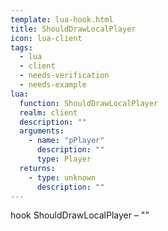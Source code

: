 ```yaml
---
template: lua-hook.html
title: ShouldDrawLocalPlayer
icon: lua-client
tags:
  - lua
  - client
  - needs-verification
  - needs-example
lua:
  function: ShouldDrawLocalPlayer
  realm: client
  description: ""
  arguments:
    - name: "pPlayer"
      description: ""
      type: Player
  returns:
    - type: unknown
      description: ""
---
```


<div class="lua__search__keywords">
hook ShouldDrawLocalPlayer &#x2013; ""
</div>
